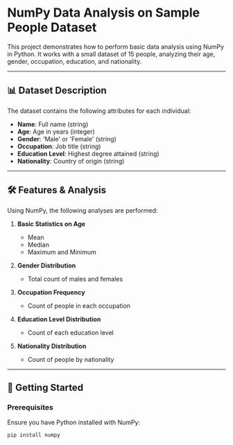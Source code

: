 # NumPy Data Analysis on Sample People Dataset

This project demonstrates how to perform basic data analysis using NumPy in Python. It works with a small dataset of 15 people, analyzing their age, gender, occupation, education, and nationality.

---

## 📊 Dataset Description

The dataset contains the following attributes for each individual:

- **Name**: Full name (string)
- **Age**: Age in years (integer)
- **Gender**: 'Male' or 'Female' (string)
- **Occupation**: Job title (string)
- **Education Level**: Highest degree attained (string)
- **Nationality**: Country of origin (string)

---

## 🛠️ Features & Analysis

Using NumPy, the following analyses are performed:

1. **Basic Statistics on Age**
   - Mean
   - Median
   - Maximum and Minimum

2. **Gender Distribution**
   - Total count of males and females

3. **Occupation Frequency**
   - Count of people in each occupation

4. **Education Level Distribution**
   - Count of each education level

5. **Nationality Distribution**
   - Count of people by nationality

---

## 🚀 Getting Started

### Prerequisites

Ensure you have Python installed with NumPy:
```bash
pip install numpy
